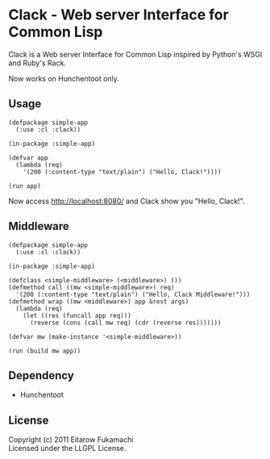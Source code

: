 # Clack - Web server Interface for Common Lisp

Clack is a Web server Interface for Common Lisp inspired by Python's WSGI and Ruby's Rack.

Now works on Hunchentoot only.

## Usage

    (defpackage simple-app
      (:use :cl :clack))
    
    (in-package :simple-app)
    
    (defvar app
      (lambda (req)
        '(200 (:content-type "text/plain") ("Hello, Clack!"))))
    
    (run app)

Now access [http://localhost:8080/](http://localhost:8080/) and Clack show you "Hello, Clack!".

## Middleware

    (defpackage simple-app
      (:use :cl :clack))
    
    (in-package :simple-app)
    
    (defclass <simple-middleware> (<middleware>) ())
    (defmethod call ((mw <simple-middleware>) req)
      '(200 (:content-type "text/plain") ("Hello, Clack Middleware!")))
    (defmethod wrap ((mw <middleware>) app &rest args)
      (lambda (req)
        (let ((res (funcall app req)))
          (reverse (cons (call mw req) (cdr (reverse res)))))))
    
    (defvar mw (make-instance '<simple-middleware>))
    
    (run (build mw app))

## Dependency

* Hunchentoot

## License

Copyright (c) 2011 Eitarow Fukamachi  
Licensed under the LLGPL License.
